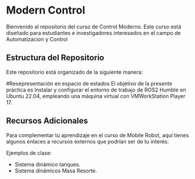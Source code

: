 # Modern Control

Bienvenido al repositorio del curso de Control Moderno. Este curso está diseñado para estudiantes e investigadores interesados en el campo de Automatizacion y Control

## Estructura del Repositorio

Este repositorio está organizado de la siguiente manera:



#Resepresentación en espacio de estados
El objetivo de la presente práctica es instalar y configurar el entorno de trabajo de ROS2 Humble en Ubuntu 22.04, empleando una máquina virtual con VMWorkStation Player 17.

## Recursos Adicionales

Para complementar tu aprendizaje en el curso de Mobile Robot, aquí tienes algunos enlaces a recursos externos que podrían ser de tu interés:

Ejemplos de clase:
- Sistema dinámico tanques.
- Sistema dinámicos Masa Resorte.
  




